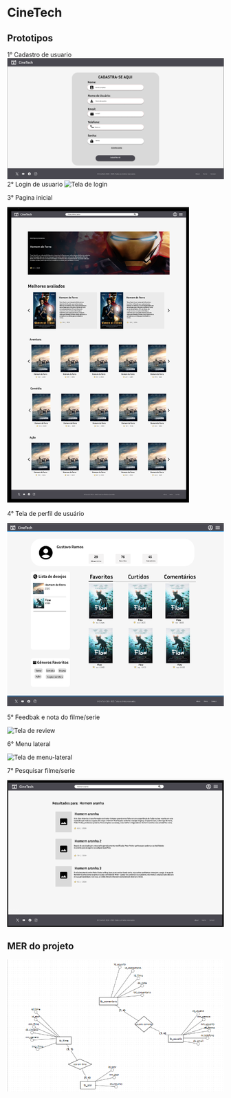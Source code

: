 # CineTech

## Prototipos

1° Cadastro de usuario
![Tela de Cadastro](/prototypes/Tela-de-Cadastro.png)
2° Login de usuario
![Tela de login](/prototypes/login.PNG)

3° Pagina inicial

![Tela incial](/prototypes/imagem_2025-03-21_200427990.png)

4° Tela de perfil de usuário 

![Tela de usuário](/prototypes/teladeusuario.png)

5° Feedbak e nota do filme/serie

![Tela de review](/prototypes/review.png)

6° Menu lateral

![Tela de menu-lateral](/prototypes/menu-lateral.png)

7° Pesquisar filme/serie

![Tela de menu-pesquisa](/prototypes/tela-pesquisa.png)
## MER do projeto

![Print do MER](/prototypes/MER.png)


